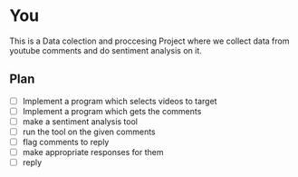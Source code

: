 # You
This is a Data colection and proccesing Project where we collect data from youtube comments and do sentiment analysis on it.
## Plan
- [ ] Implement a program which selects videos to target
- [ ] Implement a program which gets the comments
- [ ] make a sentiment analysis tool 
- [ ] run the tool on the given comments 
- [ ] flag comments to reply
- [ ] make appropriate responses for them 
- [ ] reply
